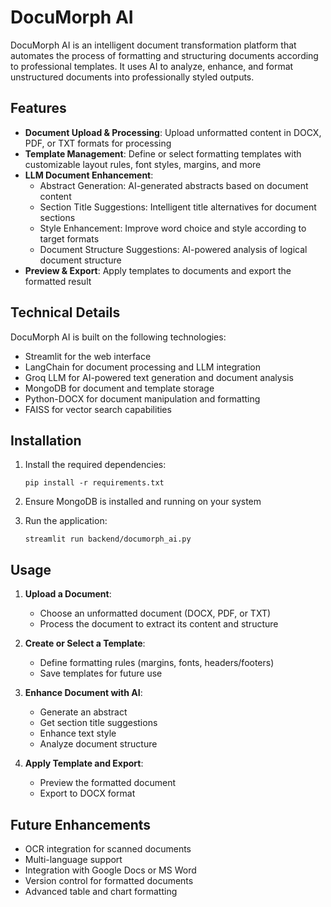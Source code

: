 # DocuMorph AI

DocuMorph AI is an intelligent document transformation platform that automates the process of formatting and structuring documents according to professional templates. It uses AI to analyze, enhance, and format unstructured documents into professionally styled outputs.

## Features

- **Document Upload & Processing**: Upload unformatted content in DOCX, PDF, or TXT formats for processing
- **Template Management**: Define or select formatting templates with customizable layout rules, font styles, margins, and more
- **LLM Document Enhancement**:
  - Abstract Generation: AI-generated abstracts based on document content
  - Section Title Suggestions: Intelligent title alternatives for document sections
  - Style Enhancement: Improve word choice and style according to target formats
  - Document Structure Suggestions: AI-powered analysis of logical document structure
- **Preview & Export**: Apply templates to documents and export the formatted result

## Technical Details

DocuMorph AI is built on the following technologies:
- Streamlit for the web interface
- LangChain for document processing and LLM integration
- Groq LLM for AI-powered text generation and document analysis
- MongoDB for document and template storage
- Python-DOCX for document manipulation and formatting
- FAISS for vector search capabilities

## Installation

1. Install the required dependencies:
   ```
   pip install -r requirements.txt
   ```

2. Ensure MongoDB is installed and running on your system

3. Run the application:
   ```
   streamlit run backend/documorph_ai.py
   ```

## Usage

1. **Upload a Document**:
   - Choose an unformatted document (DOCX, PDF, or TXT)
   - Process the document to extract its content and structure

2. **Create or Select a Template**:
   - Define formatting rules (margins, fonts, headers/footers)
   - Save templates for future use

3. **Enhance Document with AI**:
   - Generate an abstract
   - Get section title suggestions
   - Enhance text style
   - Analyze document structure

4. **Apply Template and Export**:
   - Preview the formatted document
   - Export to DOCX format

## Future Enhancements

- OCR integration for scanned documents
- Multi-language support
- Integration with Google Docs or MS Word
- Version control for formatted documents
- Advanced table and chart formatting 